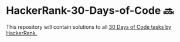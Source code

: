 # HackerRank-30-Days-of-Code 🔜
This repository will contain solutions to all [30 Days of Code tasks by HackerRank.](https://www.hackerrank.com/domains/tutorials/30-days-of-code?filters%5Bstatus%5D%5B%5D=unsolved&badge_type=30-days-of-code)

